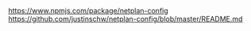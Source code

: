 ##
https://www.npmjs.com/package/netplan-config
https://github.com/justinschw/netplan-config/blob/master/README.md


